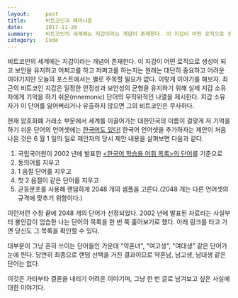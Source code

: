 ```yaml
---
layout:     post
title:      비트코인과 페미니즘
date:       2017-11-28
summary:    비트코인의 세계에는 지갑이라는 개념이 존재한다. 이 지갑이 어떤 로직으로 생성이 되고 보안을 유지하고 어쩌고를 하고 저쩌고를 하는지는 원래는 대단히 중요하고 어려운 이야기지만 오늘의 포스트에서는 별로 주목할 필요가 없다. 이렇게 이야기를 해보자. 최근의 비트코인 지갑은 일정한 안정성과 보안성의 균형을 유지하기 위해 실제 지갑 소유자에게 기억을 하기 쉬운(mnemonic) 단어의 무작위적인 나열을 제시한다. 지갑 소유자가 이 단어를 잃어버리거나 유출하지 않으면 그의 비트코인은 무사하다.
category:   Code
---
```


비트코인의 세계에는 지갑이라는 개념이 존재한다. 이 지갑이 어떤 로직으로 생성이 되고 보안을 유지하고 어쩌고를 하고 저쩌고를 하는지는 원래는 대단히 중요하고 어려운 이야기지만 오늘의 포스트에서는 별로 주목할 필요가 없다. 이렇게 이야기를 해보자. 최근의 비트코인 지갑은 일정한 안정성과 보안성의 균형을 유지하기 위해 실제 지갑 소유자에게 기억을 하기 쉬운(mnemonic) 단어의 무작위적인 나열을 제시한다. 지갑 소유자가 이 단어를 잃어버리거나 유출하지 않으면 그의 비트코인은 무사하다.

현재 암호화폐 거래소 부문에서 세계를 이끌어가는 대한민국의 이름이 걸맞게 저 기억을 하기 쉬운 단어의 언어셋에는 [한국어도 있다!](https://github.com/bitcoin/bips/blob/master/bip-0039/korean.txt) 한국어 언어셋을 추가하자는 제안이 처음 나온 것은 6 월 1 일의 일로 제안자의 당시 제안 내용을 살펴보면 다음과 같다.

1. 국립국어원이 2002 년에 발표한 [<한국어 학습용 어휘 목록>의 단어](http://www.korean.go.kr/front/etcData/etcDataView.do?mn_id=46&etc_seq=71)를 기준으로
2. 동의어를 지우고
3. 1 음절 단어를 지우고
4. 첫 2 음절이 같은 단어를 지우고
5. 균등분포를 사용해 랜덤하게 2048 개의 샘플을 고른다.(2048 개는 다른 언어셋의 규격에 맞추기 위함이다.)

이런저런 수정 끝에 2048 개의 단어가 선정되었다. 2002 년에 발표된 자료라는 사실부터 불안감이 엄습한 나는 단어의 목록을 한 번 쭉 훑어보기로 했다. 아래 링크를 타고 가면 당신도 그 목록을 확인할 수 있다.

대부분이 그냥 흔히 쓰이는 단어들인 가운데 "약혼녀", "여고생", "여대생" 같은 단어가 눈에 띈다. 당연히 최종으로 랜덤 선택을 거친 결과이므로 약혼남, 남고생, 남대생 같은 단어는 없다.

이것은 가타부타 결론을 내리기 어려운 이야기며, 그냥 한 번 글로 남겨보고 싶은 사실에 대한 이야기다.
